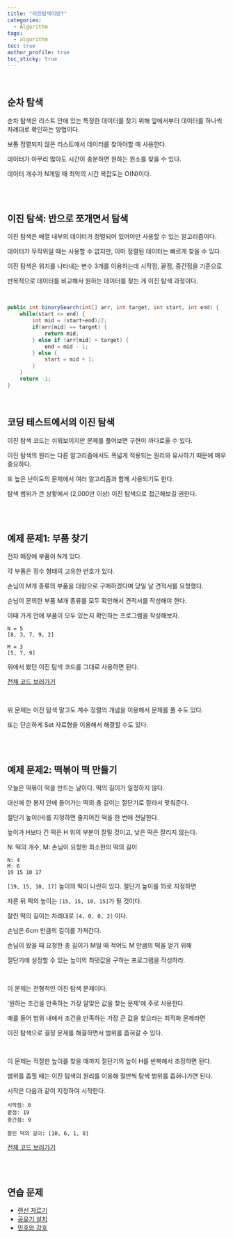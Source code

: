 ```yaml
---
title: "이진탐색이란?"   
categories:
  - Algorithm
tags:
  - algorithm  
toc: true
author_profile: true
toc_sticky: true
--- 
```


<br />


## 순차 탐색

순차 탐색은 리스트 안에 있는 특정한 데이터를 찾기 위해 앞에서부터 데이터를 하나씩 차례대로 확인하는 방법이다. 

보통 정렬되지 않은 리스트에서 데이터를 찾아야할 때 사용한다. 

데이터가 아무리 많아도 시간이 충분하면 원하는 원소를 찾을 수 있다. 

데이터 개수가 N개일 때 최악의 시간 복잡도는 O(N)이다. 


<br />
<br />

## 이진 탐색: 반으로 쪼개면서 탐색 

이진 탐색은 배열 내부의 데이터가 정렬되어 있어야만 사용할 수 있는 알고리즘이다. 

데이터가 무작위일 때는 사용할 수 없지만, 이미 정렬된 데이터는 빠르게 찾을 수 있다. 

이진 탐색은 위치를 나타내는 변수 3개를 이용하는데 시작점, 끝점, 중간점을 기준으로 

반복적으로 데이터를 비교해서 원하는 데이터를 찾는 게 이진 탐색 과정이다. 

<br />

```java
public int binarySearch(int[] arr, int target, int start, int end) {
    while(start <= end) {
        int mid = (start+end)/2;
        if(arr[mid] == target) {
            return mid;
        } else if (arr[mid] > target) {
            end = mid - 1;
        } else {
            start = mid + 1;
        }
    } 
    return -1;
}
```

<br />

## 코딩 테스트에서의 이진 탐색 

이진 탐색 코드는 쉬워보이지만 문제를 풀어보면 구현이 까다로울 수 있다. 

이진 탐색의 원리는 다른 알고리즘에서도 폭넓게 적용되는 원리와 유사하기 때문에 매우 중요하다. 

또 높은 난이도의 문제에서 여러 알고리즘과 함께 사용되기도 한다. 

탐색 범위가 큰 상황에서 (2,000만 이상) 이진 탐색으로 접근해보길 권한다. 

<br />
<br />


## 예제 문제1: 부품 찾기 

전자 매장에 부품이 N개 있다. 

각 부품은 정수 형태의 고유한 번호가 있다. 

손님이 M개 종류의 부품을 대량으로 구매하겠다며 당일 날 견적서를 요청했다. 

손님이 문의한 부품 M개 종류를 모두 확인해서 견적서를 작성해야 한다. 

이때 가게 안에 부품이 모두 있는지 확인하는 프로그램을 작성해보자. 

```text
N = 5
[8, 3, 7, 9, 2]

M = 3
[5, 7, 9]
```


위에서 봤던 이진 탐색 코드를 그대로 사용하면 된다. 

[전체 코드 보러가기](https://github.com/hyerin6/Algorithm/blob/master/programmers/src/programmers/practice/%EB%B6%80%ED%92%88%EC%B0%BE%EA%B8%B0.java)


<br />

위 문제는 이진 탐색 말고도 계수 정렬의 개념을 이용해서 문제를 풀 수도 있다. 

또는 단순하게 Set 자료형을 이용해서 해결할 수도 있다. 

<br />
<br />

## 예제 문제2: 떡볶이 떡 만들기 

오늘은 떡볶이 떡을 만드는 날이다. 떡의 길이가 일정하지 않다. 

대신에 한 봉지 안에 들어가는 떡의 총 길이는 절단기로 잘라서 맞춰준다. 

절단기 높이(H)를 지정하면 줄지어진 떡을 한 번에 전달한다. 

높이가 H보다 긴 떡은 H 위의 부분이 잘릴 것이고, 낮은 떡은 잘리지 않는다. 

N: 떡의 개수, M: 손님이 요청한 최소한의 떡의 길이 

```text
N: 4 
M: 6
19 15 10 17
```

`[19, 15, 10, 17]` 높이의 떡이 나란히 있다. 절단기 높이를 15로 지정하면 

자른 뒤 떡의 높이는 `[15, 15, 10, 15]`가 될 것이다. 

잘린 떡의 길이는 차례대로 `[4, 0, 0, 2]` 이다. 

손님은 6cm 만큼의 길이를 가져간다. 


손님이 왔을 때 요청한 총 길이가 M일 때 적어도 M 만큼의 떡을 얻기 위해 

절단기에 설정할 수 있는 높이의 최댓값을 구하는 프로그램을 작성하라. 


<br />

이 문제는 전형적인 이진 탐색 문제이다.

'원하는 조건을 만족하는 가장 알맞은 값을 찾는 문제'에 주로 사용한다. 

예를 들어 범위 내에서 조건을 만족하는 가장 큰 값을 찾으라는 최적화 문제라면 

이진 탐색으로 결정 문제를 해결하면서 범위를 좁혀갈 수 있다. 

<br />

이 문제는 적절한 높이를 찾을 때까지 절단기의 높이 H를 반복해서 조정하면 된다. 

범위를 좁힐 때는 이진 탐색의 원리를 이용해 절반씩 탐색 범위를 좁혀나가면 된다. 

시작은 다음과 같이 지정하여 시작한다. 

```text
시작점: 0
끝점: 19
중간점: 9

잘린 떡의 길이: [10, 6, 1, 8]
```

[전체 코드 보러가기](https://github.com/hyerin6/Algorithm/blob/master/programmers/src/programmers/practice/%EB%96%A1%EB%B3%B6%EC%9D%B4.java)

<br />
<br />

## 연습 문제 

* [랜선 자르기](https://www.acmicpc.net/problem/1654)
* [공유기 설치](https://www.acmicpc.net/problem/2110)
* [민호와 강호](https://www.acmicpc.net/problem/11662)

<br />
